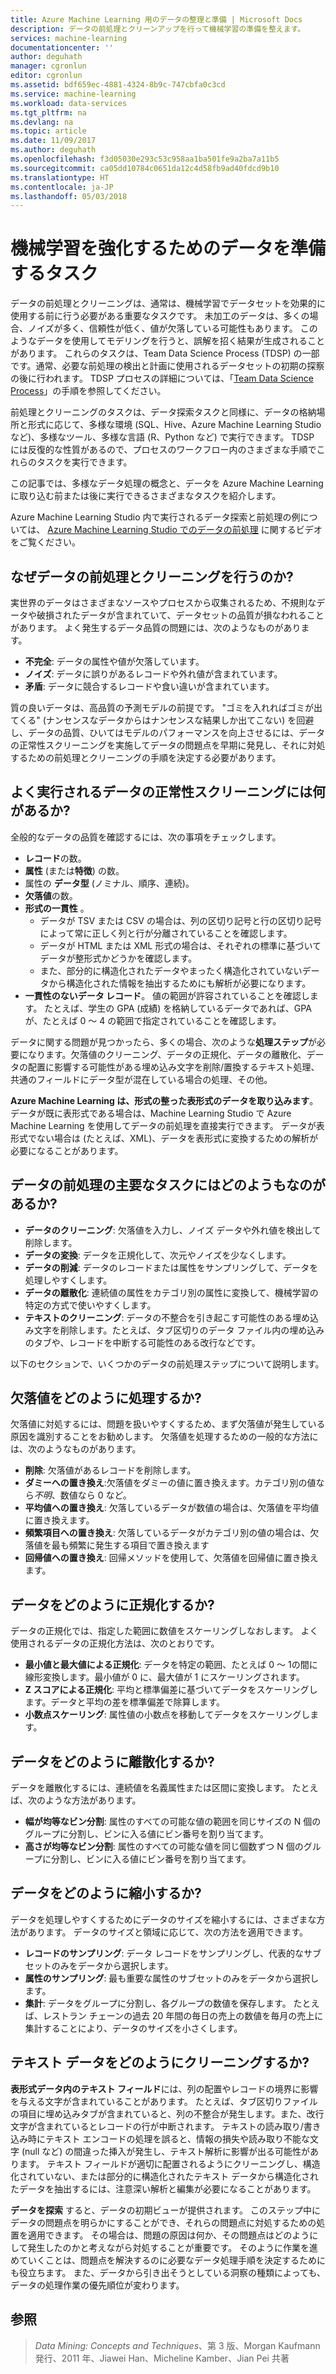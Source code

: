 ```yaml
---
title: Azure Machine Learning 用のデータの整理と準備 | Microsoft Docs
description: データの前処理とクリーンアップを行って機械学習の準備を整えます。
services: machine-learning
documentationcenter: ''
author: deguhath
manager: cgronlun
editor: cgronlun
ms.assetid: bdf659ec-4881-4324-8b9c-747cbfa0c3cd
ms.service: machine-learning
ms.workload: data-services
ms.tgt_pltfrm: na
ms.devlang: na
ms.topic: article
ms.date: 11/09/2017
ms.author: deguhath
ms.openlocfilehash: f3d05030e293c53c958aa1ba501fe9a2ba7a11b5
ms.sourcegitcommit: ca05dd10784c0651da12c4d58fb9ad40fdcd9b10
ms.translationtype: HT
ms.contentlocale: ja-JP
ms.lasthandoff: 05/03/2018
---
```

# <a name="tasks-to-prepare-data-for-enhanced-machine-learning"></a>機械学習を強化するためのデータを準備するタスク
データの前処理とクリーニングは、通常は、機械学習でデータセットを効果的に使用する前に行う必要がある重要なタスクです。 未加工のデータは、多くの場合、ノイズが多く、信頼性が低く、値が欠落している可能性もあります。 このようなデータを使用してモデリングを行うと、誤解を招く結果が生成されることがあります。 これらのタスクは、Team Data Science Process (TDSP) の一部です。通常、必要な前処理の検出と計画に使用されるデータセットの初期の探察の後に行われます。 TDSP プロセスの詳細については、「[Team Data Science Process](overview.md)」の手順を参照してください。

前処理とクリーニングのタスクは、データ探索タスクと同様に、データの格納場所と形式に応じて、多様な環境 (SQL、Hive、Azure Machine Learning Studio など)、多様なツール、多様な言語 (R、Python など) で実行できます。 TDSP には反復的な性質があるので、プロセスのワークフロー内のさまざまな手順でこれらのタスクを実行できます。

この記事では、多様なデータ処理の概念と、データを Azure Machine Learning に取り込む前または後に実行できるさまざまなタスクを紹介します。

Azure Machine Learning Studio 内で実行されるデータ探索と前処理の例については、 [Azure Machine Learning Studio でのデータの前処理](https://azure.microsoft.com/documentation/videos/preprocessing-data-in-azure-ml-studio/) に関するビデオをご覧ください。

## <a name="why-pre-process-and-clean-data"></a>なぜデータの前処理とクリーニングを行うのか?
実世界のデータはさまざまなソースやプロセスから収集されるため、不規則なデータや破損されたデータが含まれていて、データセットの品質が損なわれることがあります。 よく発生するデータ品質の問題には、次のようなものがあります。

* **不完全**: データの属性や値が欠落しています。
* **ノイズ**: データに誤りがあるレコードや外れ値が含まれています。
* **矛盾**: データに競合するレコードや食い違いが含まれています。

質の良いデータは、高品質の予測モデルの前提です。 "ゴミを入れればゴミが出てくる" (ナンセンスなデータからはナンセンスな結果しか出てこない) を回避し、データの品質、ひいてはモデルのパフォーマンスを向上させるには、データの正常性スクリーニングを実施してデータの問題点を早期に発見し、それに対処するための前処理とクリーニングの手順を決定する必要があります。

## <a name="what-are-some-typical-data-health-screens-that-are-employed"></a>よく実行されるデータの正常性スクリーニングには何があるか?
全般的なデータの品質を確認するには、次の事項をチェックします。

* **レコード**の数。
* **属性** (または**特徴**) の数。
* 属性の **データ型** (ノミナル、順序、連続)。
* **欠落値**の数。
* **形式の一貫性** 。
  * データが TSV または CSV の場合は、列の区切り記号と行の区切り記号によって常に正しく列と行が分離されていることを確認します。
  * データが HTML または XML 形式の場合は、それぞれの標準に基づいてデータが整形式かどうかを確認します。
  * また、部分的に構造化されたデータやまったく構造化されていないデータから構造化された情報を抽出するためにも解析が必要になります。
* **一貫性のないデータ レコード**。 値の範囲が許容されていることを確認します。 たとえば、学生の GPA (成績) を格納しているデータであれば、GPA が、たとえば 0 ～ 4 の範囲で指定されていることを確認します。

データに関する問題が見つかったら、多くの場合、次のような**処理ステップ**が必要になります。欠落値のクリーニング、データの正規化、データの離散化、データの配置に影響する可能性がある埋め込み文字を削除/置換するテキスト処理、共通のフィールドにデータ型が混在している場合の処理、その他。

**Azure Machine Learning は、形式の整った表形式のデータを取り込みます**。  データが既に表形式である場合は、Machine Learning Studio で Azure Machine Learning を使用してデータの前処理を直接実行できます。  データが表形式でない場合は (たとえば、XML)、データを表形式に変換するための解析が必要になることがあります。  

## <a name="what-are-some-of-the-major-tasks-in-data-pre-processing"></a>データの前処理の主要なタスクにはどのようもなのがあるか?
* **データのクリーニング**: 欠落値を入力し、ノイズ データや外れ値を検出して削除します。
* **データの変換**: データを正規化して、次元やノイズを少なくします。
* **データの削減**: データのレコードまたは属性をサンプリングして、データを処理しやすくします。
* **データの離散化**: 連続値の属性をカテゴリ別の属性に変換して、機械学習の特定の方式で使いやすくします。
* **テキストのクリーニング**: データの不整合を引き起こす可能性のある埋め込み文字を削除します。たとえば、タブ区切りのデータ ファイル内の埋め込みのタブや、レコードを中断する可能性のある改行などです。

以下のセクションで、いくつかのデータの前処理ステップについて説明します。

## <a name="how-to-deal-with-missing-values"></a>欠落値をどのように処理するか?
欠落値に対処するには、問題を扱いやすくするため、まず欠落値が発生している原因を識別することをお勧めします。 欠落値を処理するための一般的な方法には、次のようなものがあります。

* **削除**: 欠落値があるレコードを削除します。
* **ダミーへの置き換え**:欠落値をダミーの値に置き換えます。カテゴリ別の値なら*不明*、数値なら 0 など。
* **平均値への置き換え**: 欠落しているデータが数値の場合は、欠落値を平均値に置き換えます。
* **頻繁項目への置き換え**: 欠落しているデータがカテゴリ別の値の場合は、欠落値を最も頻繁に発生する項目で置き換えます
* **回帰値への置き換え**: 回帰メソッドを使用して、欠落値を回帰値に置き換えます。  

## <a name="how-to-normalize-data"></a>データをどのように正規化するか?
データの正規化では、指定した範囲に数値をスケーリングしなおします。 よく使用されるデータの正規化方法は、次のとおりです。

* **最小値と最大値による正規化**: データを特定の範囲、たとえば 0 ～ 1の間に線形変換します。最小値が 0 に、最大値が 1 にスケーリングされます。
* **Z スコアによる正規化**: 平均と標準偏差に基づいてデータをスケーリングします。データと平均の差を標準偏差で除算します。
* **小数点スケーリング**: 属性値の小数点を移動してデータをスケーリングします。  

## <a name="how-to-discretize-data"></a>データをどのように離散化するか?
データを離散化するには、連続値を名義属性または区間に変換します。 たとえば、次のような方法があります。

* **幅が均等なビン分割**: 属性のすべての可能な値の範囲を同じサイズの N 個のグループに分割し、ビンに入る値にビン番号を割り当てます。
* **高さが均等なビン分割**: 属性のすべての可能な値を同じ個数ずつ N 個のグループに分割し、ビンに入る値にビン番号を割り当てます。  

## <a name="how-to-reduce-data"></a>データをどのように縮小するか?
データを処理しやすくするためにデータのサイズを縮小するには、さまざまな方法があります。 データのサイズと領域に応じて、次の方法を適用できます。

* **レコードのサンプリング**: データ レコードをサンプリングし、代表的なサブセットのみをデータから選択します。
* **属性のサンプリング**: 最も重要な属性のサブセットのみをデータから選択します。  
* **集計**: データをグループに分割し、各グループの数値を保存します。 たとえば、レストラン チェーンの過去 20 年間の毎日の売上の数値を毎月の売上に集計することにより、データのサイズを小さくします。  

## <a name="how-to-clean-text-data"></a>テキスト データをどのようにクリーニングするか?
**表形式データ内のテキスト フィールド**には、列の配置やレコードの境界に影響を与える文字が含まれていることがあります。 たとえば、タブ区切りファイルの項目に埋め込みタブが含まれていると、列の不整合が発生します。また、改行文字が含まれているとレコードの行が中断されます。 テキストの読み取り/書き込み時にテキスト エンコードの処理を誤ると、情報の損失や読み取り不能な文字 (null など) の間違った挿入が発生し、テキスト解析に影響が出る可能性があります。 テキスト フィールドが適切に配置されるようにクリーニングし、構造化されていない、または部分的に構造化されたテキスト データから構造化されたデータを抽出するには、注意深い解析と編集が必要になることがあります。

**データを探索** すると、データの初期ビューが提供されます。 このステップ中にデータの問題点を明らかにすることができ、それらの問題点に対処するための処置を適用できます。  その場合は、問題の原因は何か、その問題点はどのようにして発生したのかと考えながら対処することが重要です。 そのように作業を進めていくことは、問題点を解決するのに必要なデータ処理手順を決定するためにも役立ちます。 また、データから引き出そうとしている洞察の種類によっても、データの処理作業の優先順位が変わります。

## <a name="references"></a>参照
> *Data Mining: Concepts and Techniques*、第 3 版、Morgan Kaufmann 発行、2011 年、Jiawei Han、Micheline Kamber、Jian Pei 共著
> 
> 

